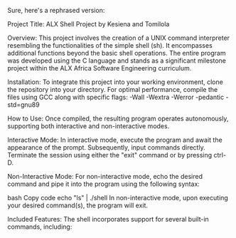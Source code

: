 
Sure, here's a rephrased version:

Project Title: ALX Shell Project by Kesiena and Tomilola

Overview:
This project involves the creation of a UNIX command interpreter resembling the functionalities of the simple shell (sh). It encompasses additional functions beyond the basic shell operations. The entire program was developed using the C language and stands as a significant milestone project within the ALX Africa Software Engineering curriculum.

Installation:
To integrate this project into your working environment, clone the repository into your directory. For optimal performance, compile the files using GCC along with specific flags: -Wall -Wextra -Werror -pedantic -std=gnu89

How to Use:
Once compiled, the resulting program operates autonomously, supporting both interactive and non-interactive modes.

Interactive Mode:
In interactive mode, execute the program and await the appearance of the prompt. Subsequently, input commands directly. Terminate the session using either the "exit" command or by pressing ctrl-D.

Non-Interactive Mode:
For non-interactive mode, echo the desired command and pipe it into the program using the following syntax:

bash
Copy code
echo "ls" | ./shell
In non-interactive mode, upon executing your desired command(s), the program will exit.

Included Features:
The shell incorporates support for several built-in commands, including:





